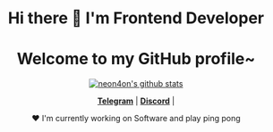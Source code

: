 <h1 align="center">Hi there 👋 I'm Frontend Developer</h1> 

<h1 align="center">Welcome to my GitHub profile~</h1>

<p align="center">
  <a href="https://github.com/neon4on"><img src="https://github-readme-stats.vercel.app/api?username=neon4on&hide_border=true&show_icons=true" alt="neon4on's github stats"></a>
</p>

<p align="center">
  <strong><a href="https://t.me/neon4on">Telegram</a></strong> |
  <strong><a href="https://discord.gg/cloud.js">Discord</a></strong> |
</p>

<p align="center">❤ I'm currently working on Software and play ping pong</p>
